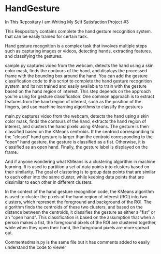 # HandGesture

In This Repositary I am Writing My Self Satisfaction Project #3

This Respository contains complete the hand gesture recognition system. that can be easily trained for certain task.

Hand gesture recognition is a complex task that involves multiple steps such as capturing images or videos, detecting hands, extracting features, and classifying the gestures.

sample.py captures video from the webcam, detects the hand using a skin color mask, finds the contours of the hand, and displays the processed frame with the bounding box around the hand. You can add the gesture classification code to this script to complete the hand gesture recognition system. and its not trained and easily available to train with the gesture based on the hand region of interest. This step depends on the approach you're using for gesture classification. One common approach is to extract features from the hand region of interest, such as the position of the fingers, and use machine learning algorithms to classify the gestures

main.py captures video from the webcam, detects the hand using a skin color mask, finds the contours of the hand, extracts the hand region of interest, and clusters the hand pixels using KMeans. The gesture is then classified based on the KMeans centroids. If the centroid corresponding to the "closed" hand gesture is larger than the centroid corresponding to the "open" hand gesture, the gesture is classified as a fist. Otherwise, it is classified as an open hand. Finally, the gesture label is displayed on the frame. 

And if anyone wondering what  KMeans is a clustering algorithm in machine learning. It is used to partition a set of data points into clusters based on their similarity. The goal of clustering is to group data points that are similar to each other into the same cluster, while keeping data points that are dissimilar to each other in different clusters.

In the context of the hand gesture recognition code, the KMeans algorithm is used to cluster the pixels of the hand region of interest (ROI) into two clusters, which represent the foreground and background of the ROI. The algorithm finds the centroids of these two clusters, and based on the distance between the centroids, it classifies the gesture as either a "fist" or an "open hand". This classification is based on the assumption that when a person makes a fist, the foreground pixels of the ROI are clustered together, while when they open their hand, the foreground pixels are more spread out.

Commentedmain.py is the same file but it has comments added to easily understand the code to viewer
